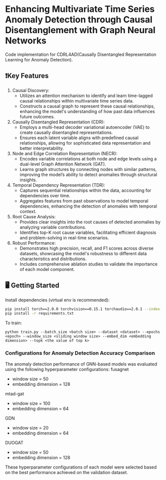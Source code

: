 <meta name="robots" content="noindex">

# Enhancing Multivariate Time Series Anomaly Detection through Causal Disentanglement with Graph Neural Networks
Code implementation for CDRL4AD(Causally Disentangled Representation Learning for Anomaly Detection).  

## ❗Key Features
1. Causal Discovery:
   - Utilizes an attention mechanism to identify and learn time-lagged causal relationships within multivariate time series data.
   - Constructs a causal graph to represent these causal relationships, enhancing the model's understanding of how past data influences future outcomes.
2. Causally Disentangled Representation (CDR):
   - Employs a multi-head decoder variational autoencoder (VAE) to create causally disentangled representations.
   - Ensures each latent variable aligns with predefined causal relationships, allowing for sophisticated data representation and better interpretability.
3. Node and Edge Correlation Representation (NECR):
   - Encodes variable correlations at both node and edge levels using a dual-level Graph Attention Network (GAT).
   - Learns graph structures by connecting nodes with similar patterns, improving the model’s ability to detect anomalies through structural insights.
4. Temporal Dependency Representation (TDR):
   - Captures sequential relationships within the data, accounting for dependencies over time.
   - Aggregates features from past observations to model temporal dependencies, enhancing the detection of anomalies with temporal context.
5. Root Cause Analysis:
   - Provides clear insights into the root causes of detected anomalies by analyzing variable contributions.
   - Identifies top-K root cause variables, facilitating efficient diagnosis and problem-solving in real-time scenarios.
6. Robust Performance:
   - Demonstrates high precision, recall, and F1 scores across diverse datasets, showcasing the model's robustness to different data characteristics and distributions.
   - Includes comprehensive ablation studies to validate the importance of each model component.

## 🖥️ Getting Started

Install dependencies (virtual env is recommended):
~~~bash
pip install torch==2.0.0 torchvision==0.15.1 torchaudio==2.0.1 --index-url https://download.pytorch.org/whl/cu118
pip install -r requirements.txt
~~~

To train:
~~~
python train.py --batch_size <batch size> --dataset <dataset> --epochs <epoch> --window_size <sliding window size> --embed_dim <embedding dimension> --topk <the value of top k>
~~~

###  Configurations for Anomaly Detection Accuracy Comparison

The anomaly detection performance of GNN-based models was evaluated using the following hyperparameter configurations:
fusagnet
- window size = 50
- embedding dimension = 128

mtad-gat
- window size = 100
- embedding dimension = 64

GDN
- window size = 20
- embedding dimension = 64
  
DUOGAT
- window size = 50
- embedding dimension = 128

These hyperparameter configurations of each model were selected based on the best performance achieved on the validation dataset.


